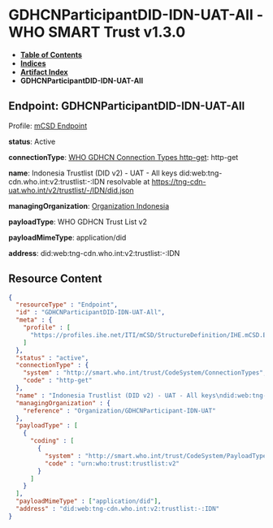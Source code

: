 # GDHCNParticipantDID-IDN-UAT-All - WHO SMART Trust v1.3.0

* [**Table of Contents**](toc.md)
* [**Indices**](indices.md)
* [**Artifact Index**](artifacts.md)
* **GDHCNParticipantDID-IDN-UAT-All**

## Endpoint: GDHCNParticipantDID-IDN-UAT-All

Profile: [mCSD Endpoint](https://profiles.ihe.net/ITI/mCSD/4.0.0/StructureDefinition-IHE.mCSD.Endpoint.html)

**status**: Active

**connectionType**: [WHO GDHCN Connection Types http-get](CodeSystem-ConnectionTypes.md#ConnectionTypes-http-get): http-get

**name**: Indonesia Trustlist (DID v2) - UAT - All keys did:web:tng-cdn.who.int:v2:trustlist:-:IDN resolvable at https://tng-cdn-uat.who.int/v2/trustlist/-/IDN/did.json

**managingOrganization**: [Organization Indonesia](Organization-GDHCNParticipant-IDN-UAT.md)

**payloadType**: WHO GDHCN Trust List v2

**payloadMimeType**: application/did

**address**: did:web:tng-cdn.who.int:v2:trustlist:-:IDN



## Resource Content

```json
{
  "resourceType" : "Endpoint",
  "id" : "GDHCNParticipantDID-IDN-UAT-All",
  "meta" : {
    "profile" : [
      "https://profiles.ihe.net/ITI/mCSD/StructureDefinition/IHE.mCSD.Endpoint"
    ]
  },
  "status" : "active",
  "connectionType" : {
    "system" : "http://smart.who.int/trust/CodeSystem/ConnectionTypes",
    "code" : "http-get"
  },
  "name" : "Indonesia Trustlist (DID v2) - UAT - All keys\ndid:web:tng-cdn.who.int:v2:trustlist:-:IDN\nresolvable at https://tng-cdn-uat.who.int/v2/trustlist/-/IDN/did.json",
  "managingOrganization" : {
    "reference" : "Organization/GDHCNParticipant-IDN-UAT"
  },
  "payloadType" : [
    {
      "coding" : [
        {
          "system" : "http://smart.who.int/trust/CodeSystem/PayloadTypes",
          "code" : "urn:who:trust:trustlist:v2"
        }
      ]
    }
  ],
  "payloadMimeType" : ["application/did"],
  "address" : "did:web:tng-cdn.who.int:v2:trustlist:-:IDN"
}

```
